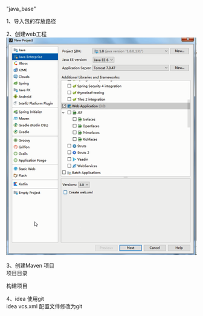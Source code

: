 "java_base" 

1、导入包的存放路径


2、创建web工程<br>
![](https://github.com/cwlbyggm/poto/blob/master/hadoop/create_web.png)<br>

3、创建Maven 项目<br>
项目目录<br>

构建项目<br>


4、idea 使用git<br>
idea vcs.xml 配置文件修改为git<br>
<?xml version="1.0" encoding="UTF-8"?><br><br>
<project version="4"><br>
  <component name="VcsDirectoryMappings"><br>
    <mapping directory="$PROJECT_DIR$" vcs="Git" /><br>
  </component><br>
</project><br>



